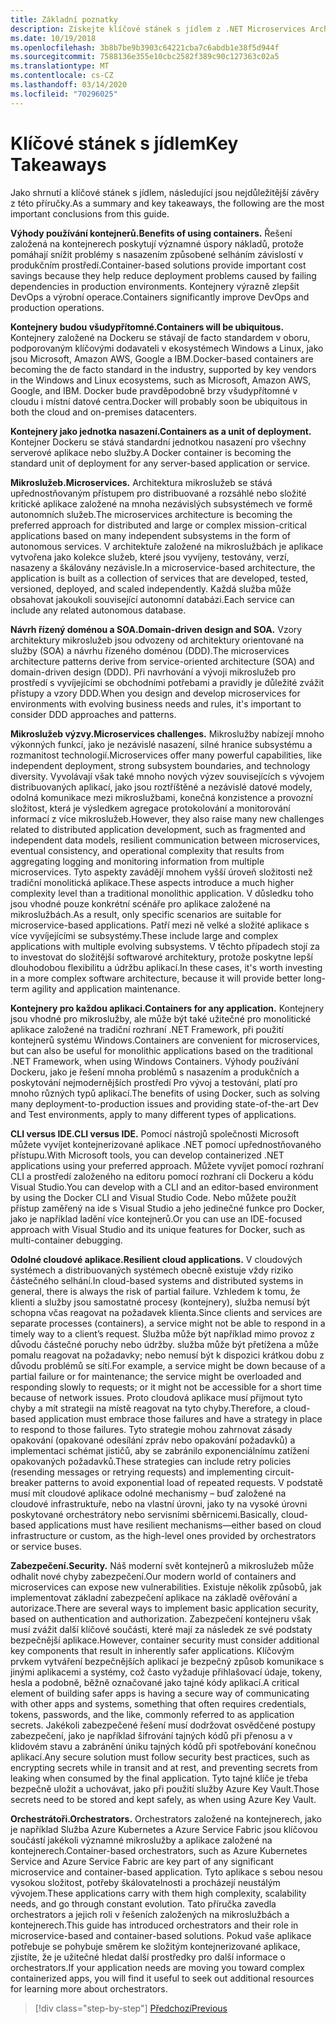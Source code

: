 ```yaml
---
title: Základní poznatky
description: Získejte klíčové stánek s jídlem z .NET Microservices Architecture pro containerized .NET Aplikace průvodce/e-book, chcete-li mít rychlý přehled o vysoké úrovni problémy spojené s použitím architektury mikroslužeb, jako jsou výhody a nevýhody, DDD vzory pro návrh a vývoj, stejně jako odolnost proti chybám, zabezpečení a použití orchestrátorů.
ms.date: 10/19/2018
ms.openlocfilehash: 3b8b7be9b3903c64221cba7c6abdb1e38f5d944f
ms.sourcegitcommit: 7588136e355e10cbc2582f389c90c127363c02a5
ms.translationtype: MT
ms.contentlocale: cs-CZ
ms.lasthandoff: 03/14/2020
ms.locfileid: "70296025"
---
```

# <a name="key-takeaways"></a><span data-ttu-id="0d9df-103">Klíčové stánek s jídlem</span><span class="sxs-lookup"><span data-stu-id="0d9df-103">Key Takeaways</span></span>

<span data-ttu-id="0d9df-104">Jako shrnutí a klíčové stánek s jídlem, následující jsou nejdůležitější závěry z této příručky.</span><span class="sxs-lookup"><span data-stu-id="0d9df-104">As a summary and key takeaways, the following are the most important conclusions from this guide.</span></span>

<span data-ttu-id="0d9df-105">**Výhody používání kontejnerů.**</span><span class="sxs-lookup"><span data-stu-id="0d9df-105">**Benefits of using containers.**</span></span> <span data-ttu-id="0d9df-106">Řešení založená na kontejnerech poskytují významné úspory nákladů, protože pomáhají snížit problémy s nasazením způsobené selháním závislostí v produkčním prostředí.</span><span class="sxs-lookup"><span data-stu-id="0d9df-106">Container-based solutions provide important cost savings because they help reduce deployment problems caused by failing dependencies in production environments.</span></span> <span data-ttu-id="0d9df-107">Kontejnery výrazně zlepšit DevOps a výrobní operace.</span><span class="sxs-lookup"><span data-stu-id="0d9df-107">Containers significantly improve DevOps and production operations.</span></span>

<span data-ttu-id="0d9df-108">**Kontejnery budou všudypřítomné.**</span><span class="sxs-lookup"><span data-stu-id="0d9df-108">**Containers will be ubiquitous.**</span></span> <span data-ttu-id="0d9df-109">Kontejnery založené na Dockeru se stávají de facto standardem v oboru, podporovaným klíčovými dodavateli v ekosystémech Windows a Linux, jako jsou Microsoft, Amazon AWS, Google a IBM.</span><span class="sxs-lookup"><span data-stu-id="0d9df-109">Docker-based containers are becoming the de facto standard in the industry, supported by key vendors in the Windows and Linux ecosystems, such as Microsoft, Amazon AWS, Google, and IBM.</span></span> <span data-ttu-id="0d9df-110">Docker bude pravděpodobně brzy všudypřítomné v cloudu i místní datové centra.</span><span class="sxs-lookup"><span data-stu-id="0d9df-110">Docker will probably soon be ubiquitous in both the cloud and on-premises datacenters.</span></span>

<span data-ttu-id="0d9df-111">**Kontejnery jako jednotka nasazení.**</span><span class="sxs-lookup"><span data-stu-id="0d9df-111">**Containers as a unit of deployment.**</span></span> <span data-ttu-id="0d9df-112">Kontejner Dockeru se stává standardní jednotkou nasazení pro všechny serverové aplikace nebo služby.</span><span class="sxs-lookup"><span data-stu-id="0d9df-112">A Docker container is becoming the standard unit of deployment for any server-based application or service.</span></span>

<span data-ttu-id="0d9df-113">**Mikroslužeb.**</span><span class="sxs-lookup"><span data-stu-id="0d9df-113">**Microservices.**</span></span> <span data-ttu-id="0d9df-114">Architektura mikroslužeb se stává upřednostňovaným přístupem pro distribuované a rozsáhlé nebo složité kritické aplikace založené na mnoha nezávislých subsystémech ve formě autonomních služeb.</span><span class="sxs-lookup"><span data-stu-id="0d9df-114">The microservices architecture is becoming the preferred approach for distributed and large or complex mission-critical applications based on many independent subsystems in the form of autonomous services.</span></span> <span data-ttu-id="0d9df-115">V architektuře založené na mikroslužbách je aplikace vytvořena jako kolekce služeb, které jsou vyvíjeny, testovány, verzí, nasazeny a škálovány nezávisle.</span><span class="sxs-lookup"><span data-stu-id="0d9df-115">In a microservice-based architecture, the application is built as a collection of services that are developed, tested, versioned, deployed, and scaled independently.</span></span> <span data-ttu-id="0d9df-116">Každá služba může obsahovat jakoukoli související autonomní databázi.</span><span class="sxs-lookup"><span data-stu-id="0d9df-116">Each service can include any related autonomous database.</span></span>

<span data-ttu-id="0d9df-117">**Návrh řízený doménou a SOA.**</span><span class="sxs-lookup"><span data-stu-id="0d9df-117">**Domain-driven design and SOA.**</span></span> <span data-ttu-id="0d9df-118">Vzory architektury mikroslužeb jsou odvozeny od architektury orientované na služby (SOA) a návrhu řízeného doménou (DDD).</span><span class="sxs-lookup"><span data-stu-id="0d9df-118">The microservices architecture patterns derive from service-oriented architecture (SOA) and domain-driven design (DDD).</span></span> <span data-ttu-id="0d9df-119">Při navrhování a vývoji mikroslužeb pro prostředí s vyvíjejícími se obchodními potřebami a pravidly je důležité zvážit přístupy a vzory DDD.</span><span class="sxs-lookup"><span data-stu-id="0d9df-119">When you design and develop microservices for environments with evolving business needs and rules, it's important to consider DDD approaches and patterns.</span></span>

<span data-ttu-id="0d9df-120">**Mikroslužeb výzvy.**</span><span class="sxs-lookup"><span data-stu-id="0d9df-120">**Microservices challenges.**</span></span> <span data-ttu-id="0d9df-121">Mikroslužby nabízejí mnoho výkonných funkcí, jako je nezávislé nasazení, silné hranice subsystému a rozmanitost technologií.</span><span class="sxs-lookup"><span data-stu-id="0d9df-121">Microservices offer many powerful capabilities, like independent deployment, strong subsystem boundaries, and technology diversity.</span></span> <span data-ttu-id="0d9df-122">Vyvolávají však také mnoho nových výzev souvisejících s vývojem distribuovaných aplikací, jako jsou roztříštěné a nezávislé datové modely, odolná komunikace mezi mikroslužbami, konečná konzistence a provozní složitost, která je výsledkem agregace protokolování a monitorování informací z více mikroslužeb.</span><span class="sxs-lookup"><span data-stu-id="0d9df-122">However, they also raise many new challenges related to distributed application development, such as fragmented and independent data models, resilient communication between microservices, eventual consistency, and operational complexity that results from aggregating logging and monitoring information from multiple microservices.</span></span> <span data-ttu-id="0d9df-123">Tyto aspekty zavádějí mnohem vyšší úroveň složitosti než tradiční monolitická aplikace.</span><span class="sxs-lookup"><span data-stu-id="0d9df-123">These aspects introduce a much higher complexity level than a traditional monolithic application.</span></span> <span data-ttu-id="0d9df-124">V důsledku toho jsou vhodné pouze konkrétní scénáře pro aplikace založené na mikroslužbách.</span><span class="sxs-lookup"><span data-stu-id="0d9df-124">As a result, only specific scenarios are suitable for microservice-based applications.</span></span> <span data-ttu-id="0d9df-125">Patří mezi ně velké a složité aplikace s více vyvíjejícími se subsystémy.</span><span class="sxs-lookup"><span data-stu-id="0d9df-125">These include large and complex applications with multiple evolving subsystems.</span></span> <span data-ttu-id="0d9df-126">V těchto případech stojí za to investovat do složitější softwarové architektury, protože poskytne lepší dlouhodobou flexibilitu a údržbu aplikací.</span><span class="sxs-lookup"><span data-stu-id="0d9df-126">In these cases, it's worth investing in a more complex software architecture, because it will provide better long-term agility and application maintenance.</span></span>

<span data-ttu-id="0d9df-127">**Kontejnery pro každou aplikaci.**</span><span class="sxs-lookup"><span data-stu-id="0d9df-127">**Containers for any application.**</span></span> <span data-ttu-id="0d9df-128">Kontejnery jsou vhodné pro mikroslužby, ale může být také užitečné pro monolitické aplikace založené na tradiční rozhraní .NET Framework, při použití kontejnerů systému Windows.</span><span class="sxs-lookup"><span data-stu-id="0d9df-128">Containers are convenient for microservices, but can also be useful for monolithic applications based on the traditional .NET Framework, when using Windows Containers.</span></span> <span data-ttu-id="0d9df-129">Výhody používání Dockeru, jako je řešení mnoha problémů s nasazením a produkčních a poskytování nejmodernějších prostředí Pro vývoj a testování, platí pro mnoho různých typů aplikací.</span><span class="sxs-lookup"><span data-stu-id="0d9df-129">The benefits of using Docker, such as solving many deployment-to-production issues and providing state-of-the-art Dev and Test environments, apply to many different types of applications.</span></span>

<span data-ttu-id="0d9df-130">**CLI versus IDE.**</span><span class="sxs-lookup"><span data-stu-id="0d9df-130">**CLI versus IDE.**</span></span> <span data-ttu-id="0d9df-131">Pomocí nástrojů společnosti Microsoft můžete vyvíjet kontejnerizované aplikace .NET pomocí upřednostňovaného přístupu.</span><span class="sxs-lookup"><span data-stu-id="0d9df-131">With Microsoft tools, you can develop containerized .NET applications using your preferred approach.</span></span> <span data-ttu-id="0d9df-132">Můžete vyvíjet pomocí rozhraní CLI a prostředí založeného na editoru pomocí rozhraní cli Dockeru a kódu Visual Studio.</span><span class="sxs-lookup"><span data-stu-id="0d9df-132">You can develop with a CLI and an editor-based environment by using the Docker CLI and Visual Studio Code.</span></span> <span data-ttu-id="0d9df-133">Nebo můžete použít přístup zaměřený na ide s Visual Studio a jeho jedinečné funkce pro Docker, jako je například ladění více kontejnerů.</span><span class="sxs-lookup"><span data-stu-id="0d9df-133">Or you can use an IDE-focused approach with Visual Studio and its unique features for Docker, such as multi-container debugging.</span></span>

<span data-ttu-id="0d9df-134">**Odolné cloudové aplikace.**</span><span class="sxs-lookup"><span data-stu-id="0d9df-134">**Resilient cloud applications.**</span></span> <span data-ttu-id="0d9df-135">V cloudových systémech a distribuovaných systémech obecně existuje vždy riziko částečného selhání.</span><span class="sxs-lookup"><span data-stu-id="0d9df-135">In cloud-based systems and distributed systems in general, there is always the risk of partial failure.</span></span> <span data-ttu-id="0d9df-136">Vzhledem k tomu, že klienti a služby jsou samostatné procesy (kontejnery), služba nemusí být schopna včas reagovat na požadavek klienta.</span><span class="sxs-lookup"><span data-stu-id="0d9df-136">Since clients and services are separate processes (containers), a service might not be able to respond in a timely way to a client’s request.</span></span> <span data-ttu-id="0d9df-137">Služba může být například mimo provoz z důvodu částečné poruchy nebo údržby. služba může být přetížena a může pomalu reagovat na požadavky; nebo nemusí být k dispozici krátkou dobu z důvodu problémů se sítí.</span><span class="sxs-lookup"><span data-stu-id="0d9df-137">For example, a service might be down because of a partial failure or for maintenance; the service might be overloaded and responding slowly to requests; or it might not be accessible for a short time because of network issues.</span></span> <span data-ttu-id="0d9df-138">Proto cloudová aplikace musí přijmout tyto chyby a mít strategii na místě reagovat na tyto chyby.</span><span class="sxs-lookup"><span data-stu-id="0d9df-138">Therefore, a cloud-based application must embrace those failures and have a strategy in place to respond to those failures.</span></span> <span data-ttu-id="0d9df-139">Tyto strategie mohou zahrnovat zásady opakování (opakované odesílání zpráv nebo opakování požadavků) a implementaci schémat jističů, aby se zabránilo exponenciálnímu zatížení opakovaných požadavků.</span><span class="sxs-lookup"><span data-stu-id="0d9df-139">These strategies can include retry policies (resending messages or retrying requests) and implementing circuit-breaker patterns to avoid exponential load of repeated requests.</span></span> <span data-ttu-id="0d9df-140">V podstatě musí mít cloudové aplikace odolné mechanismy – buď založené na cloudové infrastruktuře, nebo na vlastní úrovni, jako ty na vysoké úrovni poskytované orchestrátory nebo servisními sběrnicemi.</span><span class="sxs-lookup"><span data-stu-id="0d9df-140">Basically, cloud-based applications must have resilient mechanisms—either based on cloud infrastructure or custom, as the high-level ones provided by  orchestrators or service buses.</span></span>

<span data-ttu-id="0d9df-141">**Zabezpečení.**</span><span class="sxs-lookup"><span data-stu-id="0d9df-141">**Security.**</span></span> <span data-ttu-id="0d9df-142">Náš moderní svět kontejnerů a mikroslužeb může odhalit nové chyby zabezpečení.</span><span class="sxs-lookup"><span data-stu-id="0d9df-142">Our modern world of containers and microservices can expose new vulnerabilities.</span></span> <span data-ttu-id="0d9df-143">Existuje několik způsobů, jak implementovat základní zabezpečení aplikace na základě ověřování a autorizace.</span><span class="sxs-lookup"><span data-stu-id="0d9df-143">There are several ways to implement basic application security, based on authentication and authorization.</span></span> <span data-ttu-id="0d9df-144">Zabezpečení kontejneru však musí zvážit další klíčové součásti, které mají za následek ze své podstaty bezpečnější aplikace.</span><span class="sxs-lookup"><span data-stu-id="0d9df-144">However, container security must consider additional key components that result in inherently safer applications.</span></span> <span data-ttu-id="0d9df-145">Klíčovým prvkem vytváření bezpečnějších aplikací je bezpečný způsob komunikace s jinými aplikacemi a systémy, což často vyžaduje přihlašovací údaje, tokeny, hesla a podobně, běžně označované jako tajné kódy aplikací.</span><span class="sxs-lookup"><span data-stu-id="0d9df-145">A critical element of building safer apps is having a secure way of communicating with other apps and systems, something that often requires credentials, tokens, passwords, and the like, commonly referred to as application secrets.</span></span> <span data-ttu-id="0d9df-146">Jakékoli zabezpečené řešení musí dodržovat osvědčené postupy zabezpečení, jako je například šifrování tajných kódů při přenosu a v klidovém stavu a zabránění úniku tajných kódů při spotřebování konečnou aplikací.</span><span class="sxs-lookup"><span data-stu-id="0d9df-146">Any secure solution must follow security best practices, such as encrypting secrets while in transit and at rest, and preventing secrets from leaking when consumed by the final application.</span></span> <span data-ttu-id="0d9df-147">Tyto tajné klíče je třeba bezpečně uložit a uchovávat, jako při použití služby Azure Key Vault.</span><span class="sxs-lookup"><span data-stu-id="0d9df-147">Those secrets need to be stored and kept safely, as when using Azure Key Vault.</span></span>

<span data-ttu-id="0d9df-148">**Orchestrátoři.**</span><span class="sxs-lookup"><span data-stu-id="0d9df-148">**Orchestrators.**</span></span> <span data-ttu-id="0d9df-149">Orchestrators založené na kontejnerech, jako je například Služba Azure Kubernetes a Azure Service Fabric jsou klíčovou součástí jakékoli významné mikroslužby a aplikace založené na kontejnerech.</span><span class="sxs-lookup"><span data-stu-id="0d9df-149">Container-based orchestrators, such as Azure Kubernetes Service and Azure Service Fabric are key part of any significant microservice and container-based application.</span></span> <span data-ttu-id="0d9df-150">Tyto aplikace s sebou nesou vysokou složitost, potřeby škálovatelnosti a procházejí neustálým vývojem.</span><span class="sxs-lookup"><span data-stu-id="0d9df-150">These applications carry with them high complexity, scalability needs, and go through constant evolution.</span></span> <span data-ttu-id="0d9df-151">Tato příručka zavedla orchestrators a jejich roli v řešeních založených na mikroslužbách a kontejnerech.</span><span class="sxs-lookup"><span data-stu-id="0d9df-151">This guide has introduced orchestrators and their role in microservice-based and container-based solutions.</span></span> <span data-ttu-id="0d9df-152">Pokud vaše aplikace potřebuje se pohybuje směrem ke složitým kontejnerizované aplikace, zjistíte, že je užitečné hledat další prostředky pro další informace o orchestrators.</span><span class="sxs-lookup"><span data-stu-id="0d9df-152">If your application needs are moving you toward complex containerized apps, you will find it useful to seek out additional resources for learning more about orchestrators.</span></span>

>[!div class="step-by-step"]
>[<span data-ttu-id="0d9df-153">Předchozí</span><span class="sxs-lookup"><span data-stu-id="0d9df-153">Previous</span></span>](secure-net-microservices-web-applications/azure-key-vault-protects-secrets.md)
